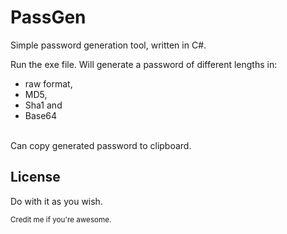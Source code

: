 # PassGen
Simple password generation tool, written in C#.

Run the exe file.
Will generate a password of different lengths in:<br />
        <ul>
        <li>raw format,</li>
        <li>MD5,</li>
        <li>Sha1 and </li>
        <li>Base64</li>
        </ul>

<br />Can copy generated password to clipboard. 

<h2>License</h2>
<p>Do with it as you wish.</p>
<p><small>Credit me if you're awesome.</small></p>
